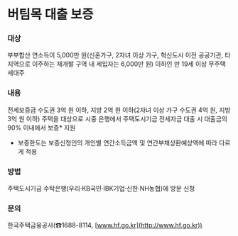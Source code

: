 # 버팀목 대출 보증

### 대상
부부합산 연소득이 5,000만 원(신혼가구, 2자녀 이상 가구, 혁신도시 이전 공공기관, 타 지역으로 이주하는 재개발 구역 내 세입자는 6,000만 원) 이하인 만 19세 이상 무주택세대주

### 내용
전세보증금 수도권 3억 원 이하, 지방 2억 원 이하(2자녀 이상 가구 수도권 4억 원, 지방 3억 원 이하) 주택을 대상으로 시중 은행에서 주택도시기금 전세자금 대출 시 대출금의 90% 이내에서 보증* 지원
* 보증한도는 보증신청인의 개인별 연간소득금액 및 연간부채상환예상액에 따라 다르게 적용

### 방법
주택도시기금 수탁은행(우리·KB국민·IBK기업·신한·NH농협)에 방문 신청

### 문의
한국주택금융공사(☎1688-8114, [www.hf.go.kr](http://www.hf.go.kr))
